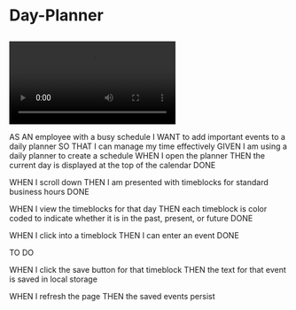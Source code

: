# Day-Planner

## 

![my image](images/screenshot.mp4)

AS AN employee with a busy schedule
I WANT to add important events to a daily planner
SO THAT I can manage my time effectively
GIVEN I am using a daily planner to create a schedule
WHEN I open the planner
THEN the current day is displayed at the top of the calendar DONE

WHEN I scroll down
THEN I am presented with timeblocks for standard business hours DONE

WHEN I view the timeblocks for that day
THEN each timeblock is color coded to indicate whether it is in the past, present, or future DONE

WHEN I click into a timeblock
THEN I can enter an event DONE



TO DO 

WHEN I click the save button for that timeblock
THEN the text for that event is saved in local storage

WHEN I refresh the page
THEN the saved events persist
